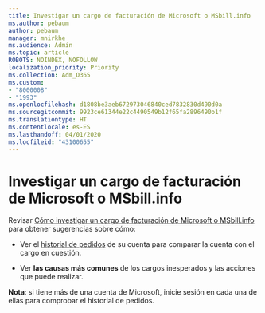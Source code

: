 ```yaml
---
title: Investigar un cargo de facturación de Microsoft o MSbill.info
ms.author: pebaum
author: pebaum
manager: mnirkhe
ms.audience: Admin
ms.topic: article
ROBOTS: NOINDEX, NOFOLLOW
localization_priority: Priority
ms.collection: Adm_O365
ms.custom:
- "8000008"
- "1993"
ms.openlocfilehash: d1808be3aeb672973046840ced7832830d490d0a
ms.sourcegitcommit: 9923ce61344e22c4490549b12f65fa2896490b1f
ms.translationtype: HT
ms.contentlocale: es-ES
ms.lasthandoff: 04/01/2020
ms.locfileid: "43100655"
---
```

# <a name="investigate-a-billing-charge-from-microsoft-or-msbill-dot-info"></a>Investigar un cargo de facturación de Microsoft o MSbill.info

Revisar [Cómo investigar un cargo de facturación de Microsoft o MSbill.info](https://support.microsoft.com/help/10623/microsoft-account-investigate-billing-charge) para obtener sugerencias sobre cómo: 

- Ver el [historial de pedidos](https://account.microsoft.com/billing/orders/) de su cuenta para comparar la cuenta con el cargo en cuestión.

- Ver **las causas más comunes** de los cargos inesperados y las acciones que puede realizar.

**Nota**: si tiene más de una cuenta de Microsoft, inicie sesión en cada una de ellas para comprobar el historial de pedidos.
